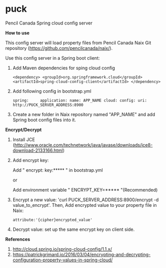 # puck
Pencil Canada Spring cloud config server

**How to use**

This config server will load property files from Pencil Canada Naix Git repository (https://github.com/pencilcanada/naix/).

Use this config server in a Spring boot client:
1. Add Maven dependencies for sping cloud config
    
    `<dependency>
		<groupId>org.springframework.cloud</groupId>
		<artifactId>spring-cloud-config-client</artifactId>
	</dependency>` 
2. Add following config in bootstrap.yml

   `spring:    
        application:
            name: APP_NAME
        cloud:
            config:
            uri: http://PUCK_SERVER_ADDRESS:8900`
3. Create a new folder in Naix repository named "APP_NAME" and add Spring boot config files into it.

**Encrypt/Decrypt**

1. Install JCE (http://www.oracle.com/technetwork/java/javase/downloads/jce8-download-2133166.html)
2. Add encrypt key:

    Add " encrypt: key:***** " in bootstrap.yml 
    
    or 
    
    Add environment variable " ENCRYPT_KEY=***** "(Recommended)   
3.  Encrypt a new value: 'curl PUCK_SERVER_ADDRESS:8900/encrypt -d value_to_encrypt'. 
    Then, Add encrypted value to your property file in Naix: 
    
    `attribute:'{cipher}encrypted_value'`
4.  Decrypt value: set up the same encrypt key on client side.

**References**
1. http://cloud.spring.io/spring-cloud-config/1.1.x/
2. https://patrickgrimard.io/2016/03/04/encrypting-and-decrypting-configuration-property-values-in-spring-cloud/
